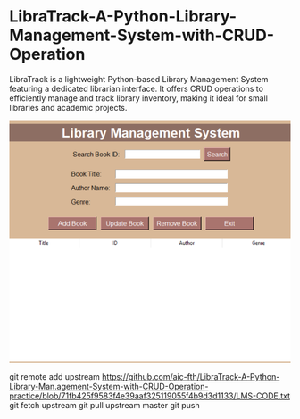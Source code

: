 # LibraTrack-A-Python-Library-Management-System-with-CRUD-Operation
LibraTrack is a lightweight Python-based Library Management System featuring a dedicated librarian interface. It offers CRUD operations to efficiently manage and track library inventory, making it ideal for small libraries and academic projects.



![image alt](https://github.com/aic-fth/LibraTrack-A-Python-Library-Management-System-with-CRUD-Operation/blob/main/Library%20Image.png?raw=true)



git remote add upstream https://github.com/aic-fth/LibraTrack-A-Python-Library-Man.agement-System-with-CRUD-Operation-practice/blob/71fb425f9583f4e39aaf325119055f4b9d3d1133/LMS-CODE.txt
git fetch upstream
git pull upstream master
git push
